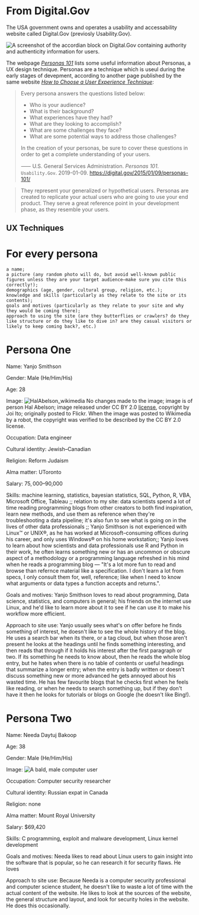 # From Digital.Gov
The USA government owns and operates a usability and accessability website called Digital.Gov (previosly Usability.Gov).

![A screenshot of the accordian block on Digital.Gov containing authority and authenticity information for users.](img/digital.gov.png)

The webpage [*Personas 101*](https://digital.gov/2015/01/09/personas-101/) lists some useful information about Personas, a UX design technique. Personas are a technique which is useul during the early stages of devepment, according to another page published by the same website [*How to Choose a User Experience Technique*](https://digital.gov/2014/08/18/how-to-choose-a-user-experience-technique/):

> Every persona answers the questions listed below:
>
> - Who is your audience?
> - What is their background?
> - What experiences have they had?
> - What are they looking to accomplish?
> - What are some challenges they face?
> - What are some potential ways to address those challenges?
>
> In the creation of your personas, be sure to cover these questions in order to get a complete understanding of your users.
>
> ⸺ <citation>U.S. General Services Administration. <em>Personas 101</em>. <code>Usability.Gov</code>. <date>2019-01-09</date>. <url>https://digital.gov/2015/01/09/personas-101/</url></citation>

> They represent your generalized or hypothetical users. Personas are created to replicate your actual users who are going to use your end product. They serve a great reference point in your development phase, as they resemble your users.

## UX Techniques
# For every persona
    a name;
    a picture (any random photo will do, but avoid well-known public figures unless they are your target audience—make sure you cite this correctly!);
    demographics (age, gender, cultural group, religion, etc.);
    knowledge and skills (particularly as they relate to the site or its contents);
    goals and motives (particularly as they relate to your site and why they would be coming there);
    approach to using the site (are they butterflies or crawlers? do they like structure or do they like to dive in? are they casual visitors or likely to keep coming back?, etc.)

# Persona One
Name: Yanjo Smithson

Gender: Male (He/Him/His)

Age: 28

Image: ![HalAbelson_wikimedia](https://upload.wikimedia.org/wikipedia/commons/thumb/c/c4/HalAbelsonJI1.jpg/312px-HalAbelsonJI1.jpg) No changes made to the image; image is of person Hal Abelson; image released under CC BY 2.0 [license](https://creativecommons.org/licenses/by/2.0/legalcode), copyright by Joi Ito; originally posted to Flickr. When the image was posted to Wikimedia by a robot, the copyright was verified to be described by the CC BY 2.0 license.

Occupation: Data engineer

Cultural identity: Jewish–Canadian

Religion: Reform Judaism

Alma matter: UToronto

Salary: $75,000–$90,000

Skills: machine learning, statistics, bayesian statistics, SQL, Python, R, VBA, Microsoft Office, Tableau ;; relation to my site: data scientists spend a lot of time reading programming blogs from other creators to both find inspiration, learn new methods, and use them as reference when they're troubleshooting a data pipeline; it's also fun to see what is going on in the lives of other data professionals ;; Yanjo Smithson is not experienced with Linux™ or UNIX®, as he has worked at Microsoft–consuming offices during his career, and only uses Windows® on his home workstation;; Yanjo loves to learn about how scientists and data professionals use R and Python in their work, he often learns something new or has an uncommon or obscure aspect of a methodology or a programming language refreshed in his mind when he reads a programming blog — "It's a lot more fun to read and browse than refernce material like a specification. I don't learn a lot from specs, I only consult them for, well, reference; like when I need to know what arguments or data types a function accepts and returns.".

Goals and motives: Yanjo Smithson loves to read about programming, Data science, statistics, and computers in general; his friends on the internet use Linux, and he'd like to learn more about it to see if he can use it to make his workflow more efficient.

Approach to site use: Yanjo usually sees what's on offer before he finds something of interest, he doesn't like to see the whole history of the blog. He uses a search bar when its there, or a tag cloud, but when those aren't present he looks at the headings until he finds something interesting, and then reads that through if it holds his interest after the first paragraph or two. If its something he needs to know about, then he reads the whole blog entry, but he hates when there is no table of contents or useful headings that summarize a longer entry; when the entry is badly written or doesn't discuss something new or more advanced he gets annoyed about his wasted time. He has few favourite blogs that he checks first when he feels like reading, or when he needs to search something up, but if they don't have it then he looks for tutorials or blogs on Google (he doesn't like Bing!).

# Persona Two
Name: Needa Daytuj Bakoop

Age: 38

Gender: Male (He/Him/His)

Image: ![A bald, male computer user](img/bald.computer.man.jpg)

Occupation: Computer security researcher

Cultural identity: Russian expat in Canada

Religion: none

Alma matter: Mount Royal University

Salary: $69,420

Skills: C programming, exploit and malware development, Linux kernel development

Goals and motives: Needa likes to read about Linux users to gain insight into the software that is popular, so he can research it for security flaws. He loves 

Approach to site use: Because Needa is a computer security professional and computer science student, he doesn't like to waste a lot of time with the actual content of the website. He likes to look at the sources of the website, the general structure and layout, and look for security holes in the website. He does this occasionally.

